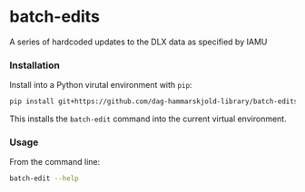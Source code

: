 # batch-edits
A series of hardcoded updates to the DLX data as specified by IAMU

### Installation
Install into a Python virutal environment with `pip`: 

```bash
pip install git+https://github.com/dag-hammarskjold-library/batch-edits-1@v1.0.2
```

This installs the `batch-edit` command into the current virtual environment.

### Usage
From the command line:

```bash
batch-edit --help
```
